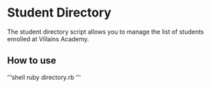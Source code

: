 # Student Directory #

The student directory script allows you to manage the list of students enrolled at Villains Academy.

## How to use ##

‘‘‘shell
ruby directory.rb
‘‘‘
